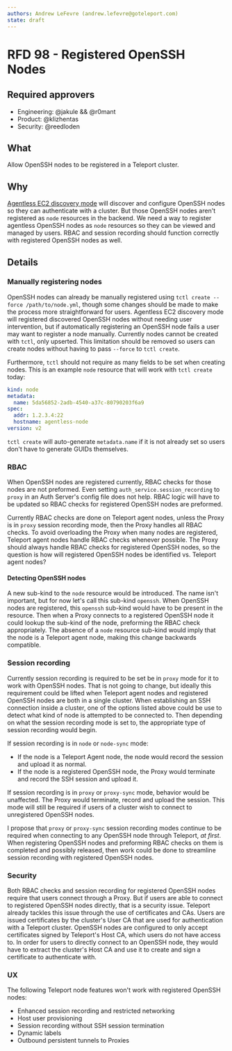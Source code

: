```yaml
---
authors: Andrew LeFevre (andrew.lefevre@goteleport.com)
state: draft
---
```


# RFD 98 - Registered OpenSSH Nodes

## Required approvers

* Engineering: @jakule && @r0mant
* Product: @klizhentas
* Security: @reedloden

## What

Allow OpenSSH nodes to be registered in a Teleport cluster.

## Why

[Agentless EC2 discovery mode](https://github.com/gravitational/teleport/issues/17865) will discover and configure OpenSSH nodes so they can authenticate with a cluster. But those OpenSSH nodes aren't registered as `node` resources in the backend. We need a way to register agentless OpenSSH nodes as `node` resources so they can be viewed and managed by users. RBAC and session recording should function correctly with registered OpenSSH nodes as well.

## Details

### Manually registering nodes

OpenSSH nodes can already be manually registered using `tctl create --force /path/to/node.yml`, though some changes should be made to make the process more straightforward for users. Agentless EC2 discovery mode will registered discovered OpenSSH nodes without needing user intervention, but if automatically registering an OpenSSH node fails a user may want to register a node manually. Currently nodes cannot be created with `tctl`, only upserted. This limitation should be removed so users can create nodes without having to pass `--force` to `tctl create`.

Furthermore, `tctl` should not require as many fields to be set when creating nodes. This is an example `node` resource that will work with `tctl create` today:

```yaml
kind: node
metadata:
  name: 5da56852-2adb-4540-a37c-80790203f6a9
spec:
  addr: 1.2.3.4:22
  hostname: agentless-node
version: v2
```

`tctl create` will auto-generate `metadata.name` if it is not already set so users don't have to generate GUIDs themselves.

### RBAC

When OpenSSH nodes are registered currently, RBAC checks for those nodes are not preformed. Even setting `auth_service.session_recording` to `proxy` in an Auth Server's config file does not help. RBAC logic will have to be updated so RBAC checks for registered OpenSSH nodes are preformed.

Currently RBAC checks are done on Teleport agent nodes, unless the Proxy is in `proxy` session recording mode, then the Proxy handles all RBAC checks. To avoid overloading the Proxy when many nodes are registered, Teleport agent nodes handle RBAC checks whenever possible. The Proxy should always handle RBAC checks for registered OpenSSH nodes, so the question is how will registered OpenSSH nodes be identified vs. Teleport agent nodes?

#### Detecting OpenSSH nodes

A new sub-kind to the `node` resource would be introduced. The name isn't important, but for now let's call this sub-kind `openssh`. When OpenSSH nodes are registered, this `openssh` sub-kind would have to be present in the resource. Then when a Proxy connects to a registered OpenSSH node it could lookup the sub-kind of the node, preforming the RBAC check appropriately. The absence of a `node` resource sub-kind would imply that the node is a Teleport agent node, making this change backwards compatible.

### Session recording

Currently session recording is required to be set be in `proxy` mode for it to work with OpenSSH nodes. That is not going to change, but ideally this requirement could be lifted when Teleport agent nodes and registered OpenSSH nodes are both in a single cluster. When establishing an SSH connection inside a cluster, one of the options listed above could be use to detect what kind of node is attempted to be connected to. Then depending on what the session recording mode is set to, the appropriate type of session recording would begin.

If session recording is in `node` or `node-sync` mode:

- If the node is a Teleport Agent node, the node would record the session and upload it as normal.
- If the node is a registered OpenSSH node, the Proxy would terminate and record the SSH session and upload it.

If session recording is in `proxy` or `proxy-sync` mode, behavior would be unaffected. The Proxy would terminate, record and upload the session. This mode will still be required if users of a cluster wish to connect to unregistered OpenSSH nodes.

I propose that `proxy` or `proxy-sync` session recording modes continue to be required when connecting to any OpenSSH node through Teleport, *at first*. When registering OpenSSH nodes and preforming RBAC checks on them is completed and possibly released, then work could be done to streamline session recording with registered OpenSSH nodes.

### Security

Both RBAC checks and session recording for registered OpenSSH nodes require that users connect through a Proxy. But if users are able to connect to registered OpenSSH nodes directly, that is a security issue. Teleport already tackles this issue through the use of certificates and CAs. Users are issued certificates by the cluster's User CA that are used for authentication with a Teleport cluster. OpenSSH nodes are configured to only accept certificates signed by Teleport's Host CA, which users do not have access to. In order for users to directly connect to an OpenSSH node, they would have to extract the cluster's Host CA and use it to create and sign a certificate to authenticate with.

### UX

The following Teleport node features won't work with registered OpenSSH nodes:

- Enhanced session recording and restricted networking
- Host user provisioning
- Session recording without SSH session termination
- Dynamic labels
- Outbound persistent tunnels to Proxies
